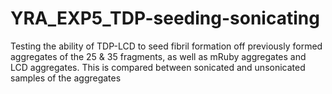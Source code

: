 # YRA_EXP5_TDP-seeding-sonicating
Testing the ability of TDP-LCD to seed fibril formation off previously formed aggregates of the 25 &amp; 35 fragments, as well as mRuby aggregates and LCD aggregates. This is compared between sonicated and unsonicated samples of the aggregates

